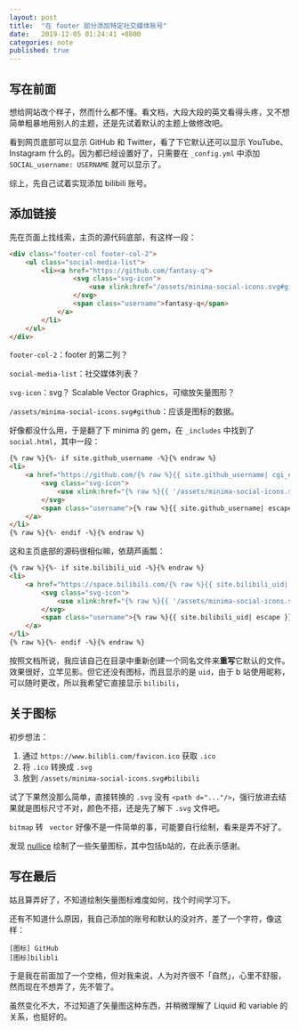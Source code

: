 ```yaml
---
layout: post
title:  "在 footer 部分添加特定社交媒体账号"
date:   2019-12-05 01:24:41 +0800
categories: note
published: true
---
```


## 写在前面

想给网站改个样子，然而什么都不懂。看文档，大段大段的英文看得头疼，又不想简单粗暴地用别人的主题，还是先试着默认的主题上做修改吧。

看到网页底部可以显示 GitHub 和 Twitter，看了下它默认还可以显示 YouTube、Instagram 什么的。因为都已经设置好了，只需要在 `_config.yml` 中添加 `SOCIAL_username: USERNAME` 就可以显示了。

综上，先自己试着实现添加 bilibili 账号。

## 添加链接

先在页面上找线索，主页的源代码底部，有这样一段：

```html
<div class="footer-col footer-col-2">
    <ul class="social-media-list">
        <li><a href="https://github.com/fantasy-q">
                <svg class="svg-icon">
                    <use xlink:href="/assets/minima-social-icons.svg#github"></use>
                </svg>
                <span class="username">fantasy-q</span>
            </a>
        </li>
    </ul>
</div>
```

`footer-col-2`：footer 的第二列？

`social-media-list`：社交媒体列表？

`svg-icon`：svg？ Scalable Vector Graphics，可缩放矢量图形？

`/assets/minima-social-icons.svg#github`：应该是图标的数据。

好像都没什么用，于是翻了下 minima 的 gem，在 `_includes` 中找到了 `social.html`，其中一段：

```html
{% raw %}{%- if site.github_username -%}{% endraw %}
<li>
    <a href="https://github.com/{% raw %}{{ site.github_username| cgi_escape | escape }}{% endraw %}">
        <svg class="svg-icon">
            <use xlink:href="{% raw %}{{ '/assets/minima-social-icons.svg#github' | relative_url }}{% endraw %}"></use>
        </svg> 
        <span class="username">{% raw %}{{ site.github_username| escape }}{% endraw %}</span>
    </a>
</li>
{% raw %}{%- endif -%}{% endraw %}
```

这和主页底部的源码很相似嘛，依葫芦画瓢：

```html
{% raw %}{%- if site.bilibili_uid -%}{% endraw %}
<li>
    <a href="https://space.bilibili.com/{% raw %}{{ site.bilibili_uid| cgi_escape | escape }}{% endraw %}">
        <svg class="svg-icon">
            <use xlink:href="{% raw %}{{ '/assets/minima-social-icons.svg#bilibili' | relative_url }}{% endraw %}"></use>
        </svg> 
        <span class="username">{% raw %}{{ site.bilibili_uid| escape }}{% endraw %}</span>
    </a>
</li>
{% raw %}{%- endif -%}{% endraw %}
```

按照文档所说，我应该自己在目录中重新创建一个同名文件来**重写**它默认的文件。效果很好，立竿见影。但它还没有图标，而且显示的是 `uid`，由于 b 站使用昵称，可以随时更改，所以我希望它直接显示 `bilibili`，

## 关于图标

初步想法：

1. 通过 `https://www.bilibli.com/favicon.ico` 获取 `.ico`
2. 将 `.ico` 转换成 `.svg`
3. 放到 `/assets/minima-social-icons.svg#bilibili` 

试了下果然没那么简单，直接转换的 `.svg` 没有 `<path d="..."/>`，强行放进去结果就是图标尺寸不对，颜色不搭，还是先了解下 `.svg` 文件吧。

`bitmap` 转 ` vector` 好像不是一件简单的事，可能要自行绘制，看来是弄不好了。

发现 [nullice](https://github.com/nullice/NViconsLib_Silhouette) 绘制了一些矢量图标，其中包括b站的，在此表示感谢。

## 写在最后

姑且算弄好了，不知道绘制矢量图标难度如何，找个时间学习下。

还有不知道什么原因，我自己添加的账号和默认的没对齐，差了一个字符，像这样：

```
[图标] GitHub
[图标]bilibli
```

于是我在前面加了一个空格，但对我来说，人为对齐很不「自然」，心里不舒服，然而现在不想弄了，先不管了。

虽然变化不大，不过知道了矢量图这种东西，并稍微理解了 Liquid 和 variable 的关系，也挺好的。